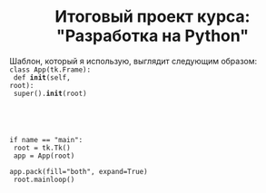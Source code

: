 <h1 align="center">Итоговый проект курса: "Разработка
на Python"</h1> 

Шаблон, который я использую, выглядит следующим образом:<br>
<code>class App(tk.Frame):<br>
        def __init__(self, root):<br>
        super().__init__(root)<br>
        <your widgets go here><br>

if name == "main":<br>
    root = tk.Tk()<br>
    app = App(root)<br>
    app.pack(fill="both", expand=True)<br>
    root.mainloop()<code>
